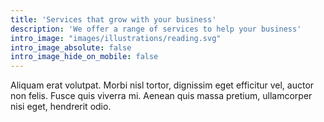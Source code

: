 ```yaml
---
title: 'Services that grow with your business'
description: 'We offer a range of services to help your business'
intro_image: "images/illustrations/reading.svg"
intro_image_absolute: false
intro_image_hide_on_mobile: false
---
```


Aliquam erat volutpat. Morbi nisl tortor, dignissim eget efficitur vel, auctor non felis. Fusce quis viverra mi. Aenean quis massa pretium, ullamcorper nisi eget, hendrerit odio.
